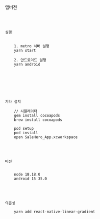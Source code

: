 앱버전

<br />
<br />

`실행`

````

    1. metro 서버 실행
    yarn start
    
    2. 안드로이드 실행
    yarn android
    
    
    
````

<br />
<br />

`기타 설치`
````
    // 시뮬레이터
    gem install cocoapods
    brew install cocoapods
    
    pod setup
    pod install
    open SaleHero_App.xcworkspace
````

<br />
<br />

`버전`
````

    node 18.18.0
    android 15 35.0
````

<br />
<br />

`의존성`
````
    yarn add react-native-linear-gradient
````

